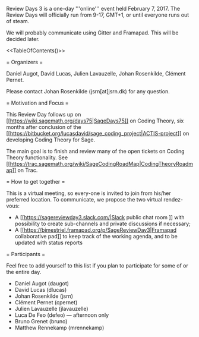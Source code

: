 Review Days 3 is a one-day '''online''' event held February 7, 2017.
The Review Days will officially run from 9-17, GMT+1, or until everyone runs out
of steam.

We will probably communicate using Gitter and Framapad. This will be decided later.


<<TableOfContents()>>

= Organizers =

Daniel Augot, David Lucas, Julien Lavauzelle, Johan Rosenkilde, Clément Pernet.

Please contact Johan Rosenkilde (jsrn[at]jsrn.dk) for any question.

= Motivation and Focus =

This Review Day follows up on [[https://wiki.sagemath.org/days75|SageDays75]] on
Coding Theory, six months after conclusion of the
[[https://bitbucket.org/lucasdavid/sage_coding_project|ACTIS-project]] on
developing Coding Theory for Sage.

The main goal is to finish and review many of the open tickets on Coding Theory
functionality. See [[https://trac.sagemath.org/wiki/SageCodingRoadMap|CodingTheoryRoadmap]] on Trac.

= How to get together =

This is a virtual meeting, so every-one is invited to join from his/her preferred location. To communicate, we propose the two virtual rendez-vous:

 * A [[https://sagereviewday3.slack.com/|Slack public chat room ]] with possibility to create sub-channels and private discussions if necessary;
 * A [[https://bimestriel.framapad.org/p/SageReviewDay3|Framapad collaborative pad]] to keep track of the working agenda, and to be updated with status reports

= Participants =

Feel free to add yourself to this list if you plan to participate for some of or the entire day.

 * Daniel Augot (daugot)
 * David Lucas (dlucas)
 * Johan Rosenkilde (jsrn)
 * Clément Pernet (cpernet)
 * Julien Lavauzelle (jlavauzelle)
 * Luca De Feo (defeo) — afternoon only
 * Bruno Grenet (bruno)
 * Matthew Rennekamp (mrennekamp)
